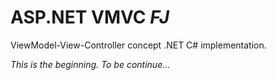ASP.NET VMVC *FJ*
====

ViewModel-View-Controller concept .NET C# implementation.

*This is the beginning. To be continue...*
